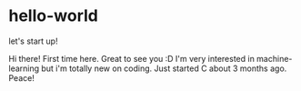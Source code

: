 # hello-world
let's start up!

Hi there! First time here. Great to see you :D
I'm very interested in machine-learning but i'm totally new on coding. Just started C about 3 months ago. Peace!
